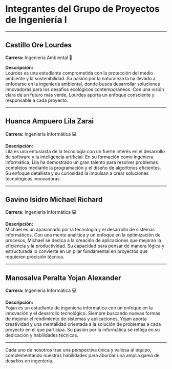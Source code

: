 # **Integrantes del Grupo de Proyectos de Ingeniería I**

---

## **Castillo Ore Lourdes**
**Carrera:** Ingeniería Ambiental 🌱

**Descripción:**  
Lourdes es una estudiante comprometida con la protección del medio ambiente y la sostenibilidad. Su pasión por la naturaleza la ha llevado a enfocarse en la ingeniería ambiental, donde busca desarrollar soluciones innovadoras para los desafíos ecológicos contemporáneos. Con una visión clara de un futuro más verde, Lourdes aporta un enfoque consciente y responsable a cada proyecto.

---

## **Huanca Ampuero Lila Zarai**
**Carrera:** Ingeniería Informática 💻

**Descripción:**  
Lila es una entusiasta de la tecnología con un fuerte interés en el desarrollo de software y la inteligencia artificial. En su formación como ingeniera informática, Lila ha demostrado un gran talento para resolver problemas complejos mediante la programación y el diseño de algoritmos eficientes. Su enfoque detallista y su curiosidad la impulsan a crear soluciones tecnológicas innovadoras.

---

## **Gavino Isidro Michael Richard**
**Carrera:** Ingeniería Informática 💻

**Descripción:**  
Michael es un apasionado por la tecnología y el desarrollo de sistemas informáticos. Con una mente analítica y un enfoque en la optimización de procesos, Michael se dedica a la creación de aplicaciones que mejoran la eficiencia y la productividad. Su capacidad para pensar de manera lógica y estructurada lo convierte en un pilar fundamental en proyectos que requieren precisión técnica.

---

## **Manosalva Peralta Yojan Alexander**
**Carrera:** Ingeniería Informática 💻

**Descripción:**  
Yojan es un estudiante de ingeniería informática con un enfoque en la innovación y el desarrollo tecnológico. Siempre buscando nuevas formas de mejorar el rendimiento de sistemas y aplicaciones, Yojan aporta creatividad y una mentalidad orientada a la solución de problemas a cada proyecto en el que participa. Su pasión por la informática se refleja en su dedicación y habilidades técnicas.

---

Cada uno de nosotros trae una perspectiva única y valiosa al equipo, complementando nuestras habilidades para abordar una amplia gama de desafíos en ingeniería.

